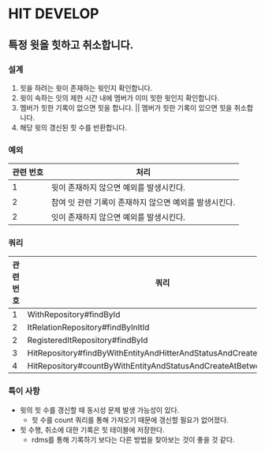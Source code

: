 # HIT DEVELOP

## 특정 윗을 힛하고 취소합니다.

### 설계

1. 힛을 하려는 윗이 존재하는 윗인지 확인합니다.
2. 윗이 속하는 잇의 제한 시간 내에 멤버가 이미 힛한 윗인지 확인합니다.
3. 멤버가 힛한 기록이 없으면 힛을 합니다. || 멤버가 힛한 기록이 있으면 힛을 취소합니다.
4. 해당 윗의 갱신된 힛 수를 반환합니다.

### 예외

| 관련 번호 | 처리                              |
|-------|---------------------------------|
| 1     | 윗이 존재하지 않으면 예외를 발생시킨다.          |
| 2     | 참여 잇 관련 기록이 존재하지 않으면 예외를 발생시킨다. |
| 2     | 잇이 존재하지 않으면 예외를 발생시킨다.          |

### 쿼리

| 관련 번호 | 쿼리                                                                 |
|-------|--------------------------------------------------------------------|
| 1     | WithRepository#findById                                            |
| 2     | ItRelationRepository#findByInItId                                  |
| 2     | RegisteredItRepository#findById                                    |
| 3     | HitRepository#findByWithEntityAndHitterAndStatusAndCreateAtBetween |
| 4     | HitRepository#countByWithEntityAndStatusAndCreateAtBetween         |

### 특이 사항

- 윗의 힛 수를 갱신할 때 동시성 문제 발생 가능성이 있다.
    - 힛 수를 count 쿼리를 통해 가져오기 때문에 갱신할 필요가 없어졌다.
- 힛 수행, 취소에 대한 기록은 힛 테이블에 저장한다.
    - rdms를 통해 기록하기 보다는 다른 방법을 찾아보는 것이 좋을 것 같다.
